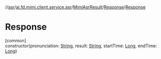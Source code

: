 //[asr](../../../../index.md)/[ai.fd.mimi.client.service.asr](../../index.md)/[MimiAsrResult](../index.md)/[Response](index.md)/[Response](-response.md)

# Response

[common]\
constructor(pronunciation: [String](https://kotlinlang.org/api/core/kotlin-stdlib/kotlin/-string/index.html), result: [String](https://kotlinlang.org/api/core/kotlin-stdlib/kotlin/-string/index.html), startTime: [Long](https://kotlinlang.org/api/core/kotlin-stdlib/kotlin/-long/index.html), endTime: [Long](https://kotlinlang.org/api/core/kotlin-stdlib/kotlin/-long/index.html))
